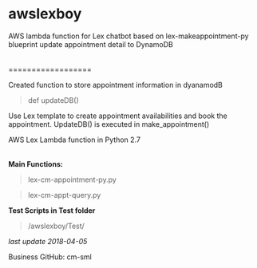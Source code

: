 # awslexboy
AWS lambda function for Lex chatbot 
based on lex-makeappointment-py blueprint 
update appointment detail to DynamoDB 

######
==================

Created function to store appointment information in dyanamodB 
>  def updateDB()
  
Use Lex template to create appointment availabilities and book the appointment.
UpdateDB() is executed in make_appointment()

AWS Lex Lambda function in Python 2.7 

######


**Main Functions:**



>lex-cm-appointment-py.py	

>lex-cm-appt-query.py


**Test Scripts in Test folder**

>/awslexboy/Test/

_last update 2018-04-05_

Business GitHub: cm-sml
